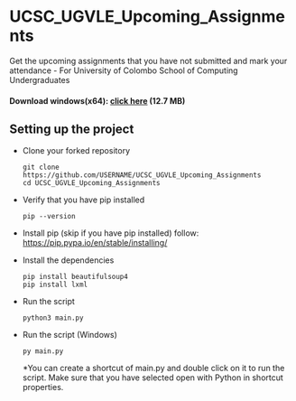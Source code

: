 # UCSC_UGVLE_Upcoming_Assignments

Get the upcoming assignments that you have not submitted and mark your attendance - For University of Colombo School of Computing Undergraduates

#### Download windows(x64): [click here](https://github.com/lilRaptor99/UCSC_UGVLE_Upcoming_Assignments/releases/download/v0.1.0/Upcoming-Assignments-v0.1.0.exe) (12.7 MB)

## Setting up the project

- Clone your forked repository
  ```
  git clone https://github.com/USERNAME/UCSC_UGVLE_Upcoming_Assignments
  cd UCSC_UGVLE_Upcoming_Assignments
  ```
- Verify that you have pip installed
  ```
  pip --version
  ```
- Install pip (skip if you have pip installed) follow: <https://pip.pypa.io/en/stable/installing/>

- Install the dependencies
  ```
  pip install beautifulsoup4
  pip install lxml
  ```
- Run the script
  ```
  python3 main.py
  ```
- Run the script (Windows)
  ```
  py main.py
  ```
  \*You can create a shortcut of main.py and double click on it to run the script. Make sure that you have selected open with Python in shortcut properties.
